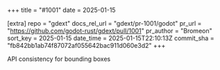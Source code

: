 +++
title = "#1001"
date = 2025-01-15

[extra]
repo = "gdext"
docs_rel_url = "gdext/pr-1001/godot"
pr_url = "https://github.com/godot-rust/gdext/pull/1001"
pr_author = "Bromeon"
sort_key = 2025-01-15
date_time = 2025-01-15T22:10:13Z
commit_sha = "fb842bb1ab74f87072af055642bac911d060e3d2"
+++

API consistency for bounding boxes
